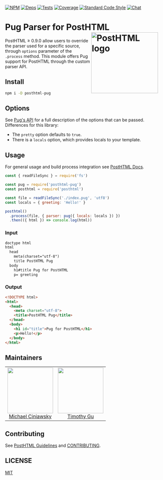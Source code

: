 [![NPM][npm]][npm-url]
[![Deps][deps]][deps-url]
[![Tests][build]][build-url]
[![Coverage][cover]][cover-url]
[![Standard Code Style][style]][style-url]
[![Chat][chat]][chat-badge]

# Pug Parser for PostHTML <img align="right" width="220" height="200" title="PostHTML logo" src="http://posthtml.github.io/posthtml/logo.svg">

PostHTML ≥ 0.9.0 allow users to override the parser used for a specific source, through `options` parameter of the `.process` method. This module offers Pug support for PostHTML through the custom parser API.

## Install

```bash
npm i -D posthtml-pug
```

## Options

See [Pug's API](https://pugjs.org/api/reference.html) for a full description of the options that can be passed. Differences for this library:

- The `pretty` option defaults to `true`.
- There is a `locals` option, which provides locals to your template.

## Usage

For general usage and build process integration see [PostHTML Docs](https://github.com/posthtml/posthtml#usage).

```js
const { readFileSync } = require('fs')

const pug = require('posthtml-pug')
const posthtml = require('posthtml')

const file = readFileSync('./index.pug', 'utf8')
const locals = { greeting: 'Hello!' }

posthtml()
  .process(file, { parser: pug({ locals: locals }) })
  .then(({ html }) => console.log(html))
```

### Input

```html
doctype html
html
  head
    meta(charset="utf-8")
    title PostHTML Pug
  body
    h1#title Pug for PostHTML
    p= greeting
```

### Output

```html
<!DOCTYPE html>
<html>
  <head>
    <meta charset="utf-8">
    <title>PostHTML Pug</title>
  </head>
  <body>
    <h1 id="title">Pug for PostHTML</h1>
    <p>Hello!</p>
  </body>
</html>
```

## Maintainers

<table>
  <tbody>
   <tr>
    <td align="center">
      <img width="150 height="150"
      src="https://avatars.githubusercontent.com/u/5419992?v=3&s=150">
      <br />
      <a href="https://github.com/michael-ciniawsky">Michael Ciniawsky</a>
    </td>
    <td align="center">
      <img width="150 height="150"
      src="https://avatars.githubusercontent.com/u/1538624?v=3&s=150">
      <br />
      <a href="https://github.com/TimothyGu">Timothy Gu</a>
    </td>
   </tr>
  <tbody>
</table>

## Contributing

See [PostHTML Guidelines](https://github.com/posthtml/posthtml/tree/master/docs) and [CONTRIBUTING](CONTRIBUTING.md).

## LICENSE

[MIT](LICENSE)

[npm]: https://img.shields.io/npm/v/posthtml-pug.svg
[npm-url]: https://npmjs.com/package/posthtml-pug

[deps]: https://david-dm.org/posthtml/posthtml-pug.svg
[deps-url]: https://david-dm.org/posthtml/posthtml-pug

[build]: http://img.shields.io/travis/posthtml/posthtml-pug.svg
[build-url]: https://travis-ci.org/posthtml/posthtml-pug

[cover]: https://coveralls.io/repos/github/posthtml/posthtml-pug/badge.svg?branch=master
[cover-url]: https://coveralls.io/github/posthtml/posthtml-pug?branch=master

[style]: https://img.shields.io/badge/code%20style-standard-yellow.svg
[style-url]: http://standardjs.com/

[chat]: https://badges.gitter.im/posthtml/posthtml.svg
[chat-badge]: https://gitter.im/posthtml/posthtml?utm_source=badge&utm_medium=badge&utm_campaign=pr-badge&utm_content=badge"
